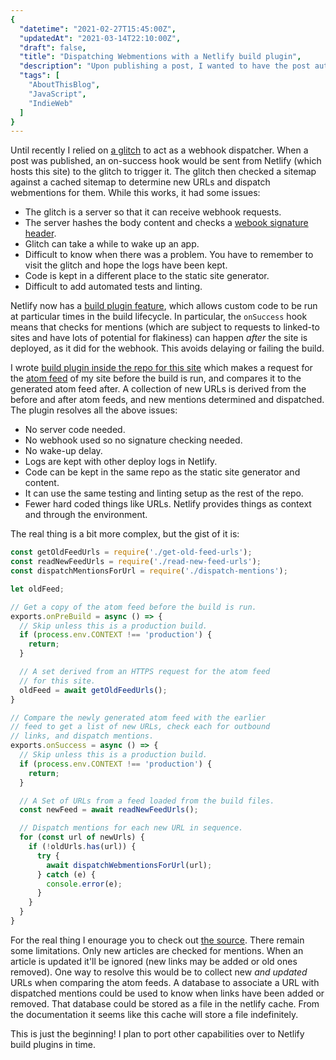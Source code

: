 ```yaml
---
{
  "datetime": "2021-02-27T15:45:00Z",
  "updatedAt": "2021-03-14T22:10:00Z",
  "draft": false,
  "title": "Dispatching Webmentions with a Netlify build plugin",
  "description": "Upon publishing a post, I wanted to have the post automatically scanned for outbound links and Webmentions dispatched for it. With build plugins it's now possible to do this on netlify without an external server.",
  "tags": [
    "AboutThisBlog",
    "JavaScript",
    "IndieWeb"
  ]
}
---
```

Until recently I relied on [a glitch][glitch-webmention-sender] to act as a
webhook dispatcher. When a post was published, an on-success hook would be
sent from Netlify (which hosts this site) to the glitch to trigger it. The
glitch then checked a sitemap against a cached sitemap to determine new URLs and
dispatch webmentions for them. While this works, it had some issues:

- The glitch is a server so that it can receive webhook requests.
- The server hashes the body content and checks a
  [webook signature header][signature].
- Glitch can take a while to wake up an app.
- Difficult to know when there was a problem. You have to remember to visit the
  glitch and hope the logs have been kept.
- Code is kept in a different place to the static site generator.
- Difficult to add automated tests and linting.

Netlify now has a [build plugin feature][build-plugins], which allows custom
code to be run at particular times in the build lifecycle. In particular, the
`onSuccess` hook means that checks for mentions (which are subject to requests
to linked-to sites and have lots of potential for flakiness) can happen _after_
the site is deployed, as it did for the webhook. This avoids delaying or failing
the build.

I wrote [build plugin inside the repo for this site][webmention-plugin] which
makes a request for the [atom feed][atom] of my site before the build is run,
and compares it to the generated atom feed after. A collection of new URLs is
derived from the before and after atom feeds, and new mentions determined and
dispatched. The plugin resolves all the above issues:

- No server code needed.
- No webhook used so no signature checking needed.
- No wake-up delay.
- Logs are kept with other deploy logs in Netlify.
- Code can be kept in the same repo as the static site generator and content.
- It can use the same testing and linting setup as the rest of the repo.
- Fewer hard coded things like URLs. Netlify provides things as context and
  through the environment.

The real thing is a bit more complex, but the gist of it is:

```javascript
const getOldFeedUrls = require('./get-old-feed-urls');
const readNewFeedUrls = require('./read-new-feed-urls');
const dispatchMentionsForUrl = require('./dispatch-mentions');

let oldFeed;

// Get a copy of the atom feed before the build is run.
exports.onPreBuild = async () => {
  // Skip unless this is a production build.
  if (process.env.CONTEXT !== 'production') {
    return;
  }

  // A set derived from an HTTPS request for the atom feed
  // for this site.
  oldFeed = await getOldFeedUrls();
}

// Compare the newly generated atom feed with the earlier
// feed to get a list of new URLs, check each for outbound
// links, and dispatch mentions.
exports.onSuccess = async () => {
  // Skip unless this is a production build.
  if (process.env.CONTEXT !== 'production') {
    return;
  }

  // A Set of URLs from a feed loaded from the build files.
  const newFeed = await readNewFeedUrls();

  // Dispatch mentions for each new URL in sequence.
  for (const url of newUrls) {
    if (!oldUrls.has(url)) {
      try {
        await dispatchWebmentionsForUrl(url);
      } catch (e) {
        console.error(e);
      }
    }
  }
}
```

For the real thing I enourage you to check out [the source][webmention-plugin].
There remain some limitations. Only new articles are checked for mentions. When
an article is updated it'll be ignored (new links may be added or old ones
removed). One way to resolve this would be to collect new _and updated_ URLs
when comparing the atom feeds. A database to associate a URL with dispatched
mentions could be used to know when links have been added or removed. That
database could be stored as a file in the netlify cache. From the documentation
it seems like this cache will store a file indefinitely.

This is just the beginning! I plan to port other capabilities over to Netlify
build plugins in time.

[Webmentions]: https://www.w3.org/TR/webmention/
[glitch-webmention-sender]: https://glitch.com/edit/#!/lean-send-webmentions
[signature]: https://docs.github.com/en/developers/webhooks-and-events/securing-your-webhooks#validating-payloads-from-github
[build-plugins]: https://docs.netlify.com/configure-builds/build-plugins/create-plugins/
[webmention-plugin]: https://github.com/qubyte/qubyte-codes/tree/main/plugins/dispatch-webmentions
[atom]: https://tools.ietf.org/html/rfc5023
